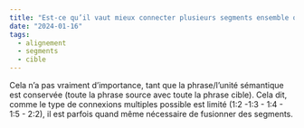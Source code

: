```yaml
---
title: "Est-ce qu’il vaut mieux connecter plusieurs segments ensemble ou bien les fusionner, dans l’alignement ?"
date: "2024-01-16"
tags:
  - alignement
  - segments
  - cible
---
```


Cela n’a pas vraiment d’importance, tant que la phrase/l’unité sémantique est conservée (toute la phrase source avec toute la phrase cible). Cela dit, comme le type de connexions multiples possible est limité (1:2 -1:3 - 1:4 - 1:5 - 2:2), il est parfois quand même nécessaire de fusionner des segments.

